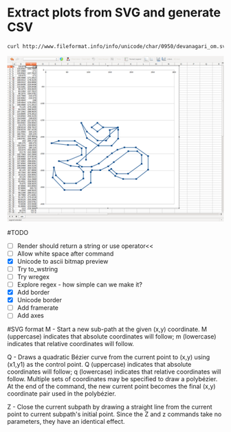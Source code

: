 # Extract plots from SVG and generate CSV
```bash
curl http://www.fileformat.info/info/unicode/char/0950/devanagari_om.svg | ./bitmap  > om.csv && libreoffice om.csv
```

![alt text](https://github.com/deanturpin/alpha/blob/master/unicode/images/om_plot.png "Excel plot of om symbol")

#TODO
- [ ] Render should return a string or use operator<<
- [ ] Allow white space after command
- [x] Unicode to ascii bitmap preview
- [ ] Try to_wstring
- [ ] Try wregex
- [ ] Explore regex - how simple can we make it?
- [x] Add border
- [x] Unicode border
- [ ] Add framerate
- [ ] Add axes

#SVG format
M - Start a new sub-path at the given (x,y) coordinate. M (uppercase) indicates that absolute coordinates will follow; m (lowercase) indicates that relative coordinates will follow. 

Q - Draws a quadratic Bézier curve from the current point to (x,y) using (x1,y1) as the control point. Q (uppercase) indicates that absolute coordinates will follow; q (lowercase) indicates that relative coordinates will follow. Multiple sets of coordinates may be specified to draw a polybézier. At the end of the command, the new current point becomes the final (x,y) coordinate pair used in the polybézier.

Z - Close the current subpath by drawing a straight line from the current point to current subpath's initial point. Since the Z and z commands take no parameters, they have an identical effect.

